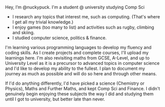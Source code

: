 Hey, I’m @nuckypuck. I'm a student @ university studying Comp Sci 

   -  I research any topics that interest me, such as computing. (That's where I get all my trivial knowledge.) 
   -  I enjoy games (too many to list) and activities such as rugby, climbing and skiing.
   -  I studied computer science, politics & finance. 

I'm learning various programming languages to develop my fluency and coding skills. As I create projects and complete courses, I'll upload my learnings here. 
I'm also revisiting maths from GCSE, A-Level, and up to University Level as it is a precursor to advanced topics in computer science and I'd like to develop my ability to the fullest.
I plan to document my journey as much as possible and will do so here and through other means.

If I'd do anything differently, I'd have picked a science (Chemistry or Physics), Maths and Further Maths, and kept Comp Sci and Finance.
I didn't genuinely begin enjoying these subjects the way I did and studying them until I got to university, but better late than never. 



